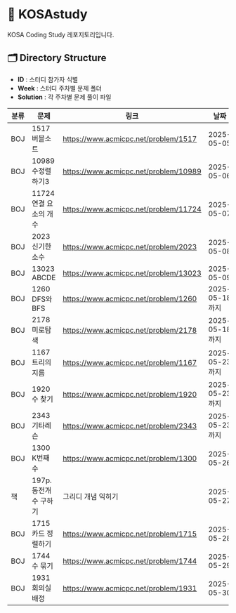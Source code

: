 # 🚀 KOSAstudy
KOSA Coding Study 레포지토리입니다.

## 🗂️ Directory Structure

- **ID** : 스터디 참가자 식별
- **Week** : 스터디 주차별 문제 폴더
- **Solution** : 각 주차별 문제 풀이 파일

| 분류       | 문제        | 링크               | 날짜     |
|------------|-------------|--------------------|----------|
| BOJ | 1517 버블소트    | https://www.acmicpc.net/problem/1517 | 2025-05-05    |
| BOJ | 10989 수정렬하기3  | https://www.acmicpc.net/problem/10989  | 2025-05-06 |
| BOJ | 11724 연결 요소의 개수  | https://www.acmicpc.net/problem/11724  | 2025-05-07 |
| BOJ | 2023 신기한 소수  | https://www.acmicpc.net/problem/2023  | 2025-05-08 |
| BOJ | 13023 ABCDE | https://www.acmicpc.net/problem/13023  | 2025-05-09 |
| BOJ | 1260 DFS와BFS | https://www.acmicpc.net/problem/1260  | 2025-05-18 까지 |
| BOJ | 2178 미로탐색 | https://www.acmicpc.net/problem/2178  | 2025-05-18 까지 |
| BOJ | 1167 트리의 지름 | https://www.acmicpc.net/problem/1167  | 2025-05-23 까지 |
| BOJ | 1920 수 찾기 | https://www.acmicpc.net/problem/1920  | 2025-05-23 까지 |
| BOJ | 2343 기타레슨 | https://www.acmicpc.net/problem/2343  | 2025-05-23 까지 |
| BOJ | 1300 K번째 수 | https://www.acmicpc.net/problem/1300  | 2025-05-26 |
| 책 | 197p. 동전개수 구하기 | 그리디 개념 익히기  | 2025-05-27 |
| BOJ | 1715 카드 정렬하기 | https://www.acmicpc.net/problem/1715  | 2025-05-28 |
| BOJ | 1744 수 묶기 | https://www.acmicpc.net/problem/1744  | 2025-05-29 |
| BOJ | 1931 회의실 배정 | https://www.acmicpc.net/problem/1931  | 2025-05-30 |



